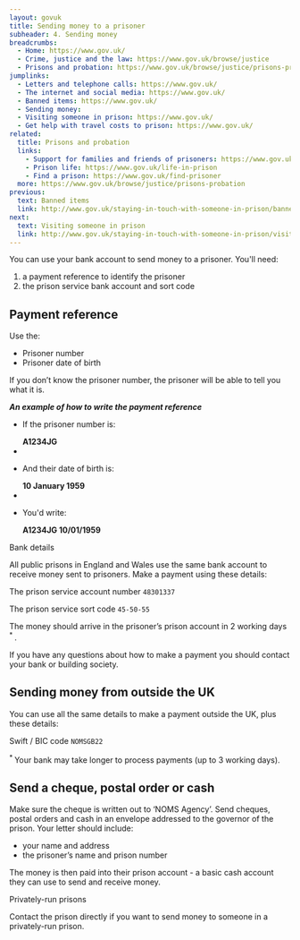```yaml
---
layout: govuk
title: Sending money to a prisoner
subheader: 4. Sending money
breadcrumbs:
  - Home: https://www.gov.uk/
  - Crime, justice and the law: https://www.gov.uk/browse/justice
  - Prisons and probation: https://www.gov.uk/browse/justice/prisons-probation
jumplinks:
  - Letters and telephone calls: https://www.gov.uk/
  - The internet and social media: https://www.gov.uk/
  - Banned items: https://www.gov.uk/
  - Sending money:
  - Visiting someone in prison: https://www.gov.uk/
  - Get help with travel costs to prison: https://www.gov.uk/
related:
  title: Prisons and probation
  links:
    - Support for families and friends of prisoners: https://www.gov.uk/support-for-families-friends-of-prisoners
    - Prison life: https://www.gov.uk/life-in-prison
    - Find a prison: https://www.gov.uk/find-prisoner
  more: https://www.gov.uk/browse/justice/prisons-probation
previous:
  text: Banned items
  link: http://www.gov.uk/staying-in-touch-with-someone-in-prison/banned-items
next:
  text: Visiting someone in prison
  link: http://www.gov.uk/staying-in-touch-with-someone-in-prison/visiting-someone-in-prison
---
```


You can use your bank account to send money to a prisoner. You'll need:

1. a payment reference to identify the prisoner
2. the prison service bank account and sort code

## Payment reference

Use the:

- Prisoner number
- Prisoner date of birth

If you don’t know the prisoner number, the prisoner will be able to tell you what it is.

_**An example of how to write the payment reference**_

<ul class="reference">
  <li>
    <p>If the prisoner number is:</p>
    <strong>A1234JG</strong>
  </li>
  <li>
    <i class="plus"></i>
  </li>
  <li>
    <p>And their date of birth is:</p>
    <strong>10 January 1959</strong>
  </li>
  <li>
    <i class="arrow"></i>
  </li>
  <li>
    <p>You'd write:</p>
    <strong>A1234JG 10/01/1959</strong>
  </li>
</ul>

Bank details

All public prisons in England and Wales use the same bank account to receive money sent to prisoners. Make a payment using these details:

The prison service account number `48301337`

The prison service sort code `45-50-55`

The money should arrive in the prisoner’s prison account in 2 working days <sup> * </sup>.

If you have any questions about how to make a payment you should contact your bank or building society.

## Sending money from outside the UK

You can use all the same details to make a payment outside the UK, plus these details:

Swift / BIC code
`NOMSGB22`

 <sup> * </sup> Your bank may take longer to process payments (up to 3 working days). 

## Send a cheque, postal order or cash

Make sure the cheque is written out to ‘NOMS Agency’. Send cheques, postal orders and cash in an envelope addressed to the governor of the prison. Your letter should include:

- your name and address
- the prisoner’s name and prison number  

The money is then paid into their prison account - a basic cash account they can use to send and receive money.

Privately-run prisons

Contact the prison directly if you want to send money to someone in a privately-run prison.
